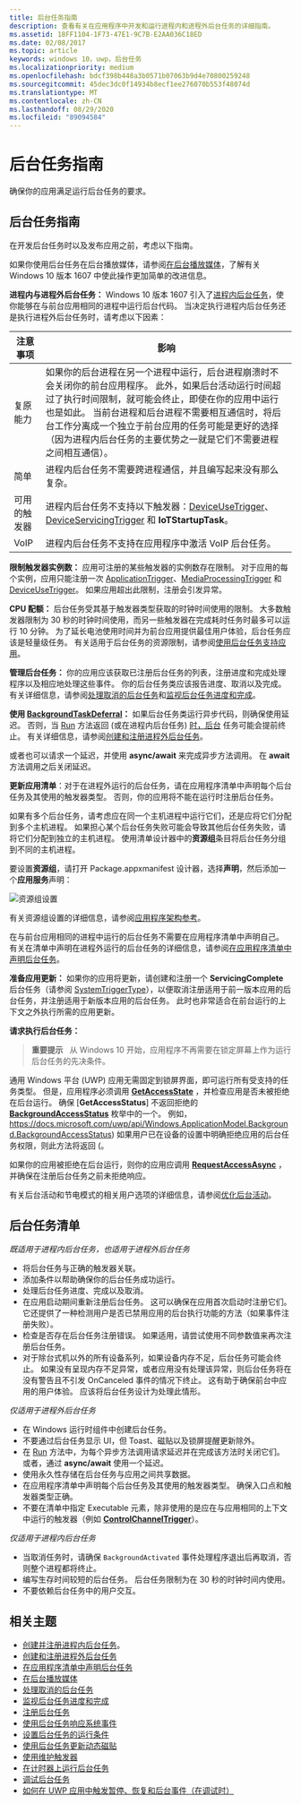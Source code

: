 ```yaml
---
title: 后台任务指南
description: 查看有关在应用程序中开发和运行进程内和进程外后台任务的详细指南。
ms.assetid: 18FF1104-1F73-47E1-9C7B-E2AA036C18ED
ms.date: 02/08/2017
ms.topic: article
keywords: windows 10，uwp，后台任务
ms.localizationpriority: medium
ms.openlocfilehash: bdcf398b448a3b0571b07063b9d4e70800259248
ms.sourcegitcommit: 45dec3dc0f14934b8ecf1ee276070b553f48074d
ms.translationtype: MT
ms.contentlocale: zh-CN
ms.lasthandoff: 08/29/2020
ms.locfileid: "89094584"
---
```

# <a name="guidelines-for-background-tasks"></a>后台任务指南


确保你的应用满足运行后台任务的要求。

## <a name="background-task-guidance"></a>后台任务指南

在开发后台任务时以及发布应用之前，考虑以下指南。

如果你使用后台任务在后台播放媒体，请参阅[在后台播放媒体](https://docs.microsoft.com/windows/uwp/audio-video-camera/background-audio)，了解有关 Windows 10 版本 1607 中使此操作更加简单的改进信息。

**进程内与进程外后台任务：** Windows 10 版本 1607 引入了[进程内后台任务](create-and-register-an-inproc-background-task.md)，使你能够在与前台应用相同的进程中运行后台代码。 当决定执行进程内后台任务还是执行进程外后台任务时，请考虑以下因素：

|注意事项 | 影响 |
|--------------|--------|
|复原能力   | 如果你的后台进程在另一个进程中运行，后台进程崩溃时不会关闭你的前台应用程序。 此外，如果后台活动运行时间超过了执行时间限制，就可能会终止，即使在你的应用中运行也是如此。 当前台进程和后台进程不需要相互通信时，将后台工作分离成一个独立于前台应用的任务可能是更好的选择（因为进程内后台任务的主要优势之一就是它们不需要进程之间相互通信）。 |
|简单    | 进程内后台任务不需要跨进程通信，并且编写起来没有那么复杂。  |
|可用的触发器 | 进程内后台任务不支持以下触发器：[DeviceUseTrigger](https://docs.microsoft.com/uwp/api/windows.applicationmodel.background.deviceusetrigger?f=255&MSPPError=-2147217396)、[DeviceServicingTrigger](https://docs.microsoft.com/uwp/api/windows.applicationmodel.background.deviceservicingtrigger) 和 **IoTStartupTask**。 |
|VoIP | 进程内后台任务不支持在应用程序中激活 VoIP 后台任务。 |  

**限制触发器实例数：** 应用可注册的某些触发器的实例数存在限制。 对于应用的每个实例，应用只能注册一次 [ApplicationTrigger](https://docs.microsoft.com/uwp/api/Windows.ApplicationModel.Background.ApplicationTrigger)、[MediaProcessingTrigger](https://docs.microsoft.com/uwp/api/windows.applicationmodel.background.mediaprocessingtrigger) 和 [DeviceUseTrigger](https://docs.microsoft.com/uwp/api/windows.applicationmodel.background.deviceusetrigger?f=255&MSPPError=-2147217396)。 如果应用超出此限制，注册会引发异常。

**CPU 配额：** 后台任务受其基于触发器类型获取的时钟时间使用的限制。 大多数触发器限制为 30 秒的时钟时间使用，而另一些触发器在完成耗时任务时最多可以运行 10 分钟。 为了延长电池使用时间并为前台应用提供最佳用户体验，后台任务应该是轻量级任务。 有关适用于后台任务的资源限制，请参阅[使用后台任务支持应用](support-your-app-with-background-tasks.md)。

**管理后台任务：** 你的应用应该获取已注册后台任务的列表，注册进度和完成处理程序以及相应地处理这些事件。 你的后台任务类应该报告进度、取消以及完成。 有关详细信息，请参阅[处理取消的后台任务](handle-a-cancelled-background-task.md)和[监视后台任务进度和完成](monitor-background-task-progress-and-completion.md)。

**使用 [BackgroundTaskDeferral](https://docs.microsoft.com/uwp/api/Windows.ApplicationModel.Background.BackgroundTaskDeferral)：** 如果后台任务类运行异步代码，则确保使用延迟。 否则，当 [Run](https://docs.microsoft.com/uwp/api/windows.applicationmodel.background.ibackgroundtask.run) 方法返回 (或在进程内后台任务) [时，后台](https://docs.microsoft.com/uwp/api/windows.ui.xaml.application.onbackgroundactivated) 任务可能会提前终止。 有关详细信息，请参阅[创建和注册进程外后台任务](create-and-register-a-background-task.md)。

或者也可以请求一个延迟，并使用 **async/await** 来完成异步方法调用。 在 **await** 方法调用之后关闭延迟。

**更新应用清单**：对于在进程外运行的后台任务，请在应用程序清单中声明每个后台任务及其使用的触发器类型。 否则，你的应用将不能在运行时注册后台任务。

如果有多个后台任务，请考虑应在同一个主机进程中运行它们，还是应将它们分配到多个主机进程。 如果担心某个后台任务失败可能会导致其他后台任务失败，请将它们分配到独立的主机进程。  使用清单设计器中的**资源组**条目将后台任务分组到不同的主机进程。 

要设置**资源组**，请打开 Package.appxmanifest 设计器，选择**声明**，然后添加一个**应用服务**声明：

![资源组设置](images/resourcegroup.png)

有关资源组设置的详细信息，请参阅[应用程序架构参考](https://docs.microsoft.com/uwp/schemas/appxpackage/uapmanifestschema/element-application)。

在与前台应用相同的进程中运行的后台任务不需要在应用程序清单中声明自己。 有关在清单中声明在进程外运行的后台任务的详细信息，请参阅[在应用程序清单中声明后台任务](declare-background-tasks-in-the-application-manifest.md)。

**准备应用更新：** 如果你的应用将更新，请创建和注册一个 **ServicingComplete** 后台任务（请参阅 [SystemTriggerType](https://docs.microsoft.com/uwp/api/Windows.ApplicationModel.Background.SystemTriggerType)），以便取消注册适用于前一版本应用的后台任务，并注册适用于新版本应用的后台任务。 此时也非常适合在前台运行的上下文之外执行所需的应用更新。

**请求执行后台任务：**

> **重要提示**   从 Windows 10 开始，应用程序不再需要在锁定屏幕上作为运行后台任务的先决条件。

通用 Windows 平台 (UWP) 应用无需固定到锁屏界面，即可运行所有受支持的任务类型。 但是，应用程序必须调用 [**GetAccessState**](https://docs.microsoft.com/uwp/api/windows.applicationmodel.background.backgroundexecutionmanager.getaccessstatus) ，并检查应用是否未被拒绝在后台运行。 确保 [**GetAccessStatus**] 不返回拒绝的 [**BackgroundAccessStatus**](https://docs.microsoft.com/uwp/api/windows.applicationmodel.background.backgroundaccessstatus) 枚举中的一个。 例如， https://docs.microsoft.com/uwp/api/Windows.ApplicationModel.Background.BackgroundAccessStatus) 如果用户已在设备的设置中明确拒绝应用的后台任务权限，则此方法将返回 (。

如果你的应用被拒绝在后台运行，则你的应用应调用 [**RequestAccessAsync**](https://docs.microsoft.com/uwp/api/windows.applicationmodel.background.backgroundexecutionmanager.getaccessstatus) ，并确保在注册后台任务之前未拒绝响应。

有关后台活动和节电模式的相关用户选项的详细信息，请参阅[优化后台活动](https://docs.microsoft.com/windows/uwp/debug-test-perf/optimize-background-activity)。 
## <a name="background-task-checklist"></a>后台任务清单

*既适用于进程内后台任务，也适用于进程外后台任务*

-   将后台任务与正确的触发器关联。
-   添加条件以帮助确保你的后台任务成功运行。
-   处理后台任务进度、完成以及取消。
-   在应用启动期间重新注册后台任务。 这可以确保在应用首次启动时注册它们。 它还提供了一种检测用户是否已禁用应用的后台执行功能的方法（如果事件注册失败）。
-   检查是否存在后台任务注册错误。 如果适用，请尝试使用不同参数值来再次注册后台任务。
-   对于除台式机以外的所有设备系列，如果设备内存不足，后台任务可能会终止。 如果没有呈现内存不足异常，或者应用没有处理该异常，则后台任务将在没有警告且不引发 OnCanceled 事件的情况下终止。 这有助于确保前台中应用的用户体验。 应该将后台任务设计为处理此情形。

*仅适用于进程外后台任务*

-   在 Windows 运行时组件中创建后台任务。
-   不要通过后台任务显示 UI，但 Toast、磁贴以及锁屏提醒更新除外。
-   在 [Run](https://docs.microsoft.com/uwp/api/windows.applicationmodel.background.ibackgroundtask.run) 方法中，为每个异步方法调用请求延迟并在完成该方法时关闭它们。 或者，通过 **async/await** 使用一个延迟。
-   使用永久性存储在后台任务与应用之间共享数据。
-   在应用程序清单中声明每个后台任务及其使用的触发器类型。 确保入口点和触发器类型正确。
-   不要在清单中指定 Executable 元素，除非使用的是应在与应用相同的上下文中运行的触发器（例如 [**ControlChannelTrigger**](https://docs.microsoft.com/uwp/api/Windows.Networking.Sockets.ControlChannelTrigger)）。

*仅适用于进程内后台任务*

- 当取消任务时，请确保 `BackgroundActivated` 事件处理程序退出后再取消，否则整个进程都将终止。
-   编写生存时间较短的后台任务。 后台任务限制为在 30 秒的时钟时间内使用。
-   不要依赖后台任务中的用户交互。

## <a name="related-topics"></a>相关主题

* [创建并注册进程内后台任务](create-and-register-an-inproc-background-task.md)。
* [创建和注册进程外后台任务](create-and-register-a-background-task.md)
* [在应用程序清单中声明后台任务](declare-background-tasks-in-the-application-manifest.md)
* [在后台播放媒体](https://docs.microsoft.com/windows/uwp/audio-video-camera/background-audio)
* [处理取消的后台任务](handle-a-cancelled-background-task.md)
* [监视后台任务进度和完成](monitor-background-task-progress-and-completion.md)
* [注册后台任务](register-a-background-task.md)
* [使用后台任务响应系统事件](respond-to-system-events-with-background-tasks.md)
* [设置后台任务的运行条件](set-conditions-for-running-a-background-task.md)
* [使用后台任务更新动态磁贴](update-a-live-tile-from-a-background-task.md)
* [使用维护触发器](use-a-maintenance-trigger.md)
* [在计时器上运行后台任务](run-a-background-task-on-a-timer-.md)
* [调试后台任务](debug-a-background-task.md)
* [如何在 UWP 应用中触发暂停、恢复和后台事件（在调试时）](https://msdn.microsoft.com/library/windows/apps/hh974425(v=vs.110).aspx)

 

 

